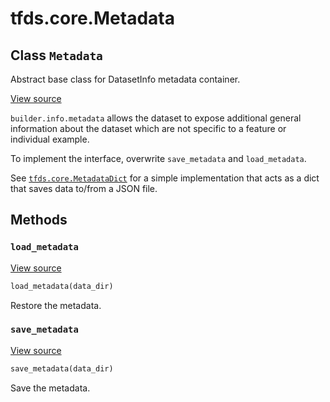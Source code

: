 <div itemscope itemtype="http://developers.google.com/ReferenceObject">
<meta itemprop="name" content="tfds.core.Metadata" />
<meta itemprop="path" content="Stable" />
<meta itemprop="property" content="load_metadata"/>
<meta itemprop="property" content="save_metadata"/>
</div>

# tfds.core.Metadata

## Class `Metadata`

Abstract base class for DatasetInfo metadata container.

<a target="_blank" href=https://github.com/tensorflow/datasets/tree/master/tensorflow_datasets/core/dataset_info.py>View
source</a>

<!-- Placeholder for "Used in" -->

`builder.info.metadata` allows the dataset to expose additional general
information about the dataset which are not specific to a feature or individual
example.

To implement the interface, overwrite `save_metadata` and `load_metadata`.

See
<a href="../../tfds/core/MetadataDict.md"><code>tfds.core.MetadataDict</code></a>
for a simple implementation that acts as a dict that saves data to/from a JSON
file.

## Methods

<h3 id="load_metadata"><code>load_metadata</code></h3>

<a target="_blank" href=https://github.com/tensorflow/datasets/tree/master/tensorflow_datasets/core/dataset_info.py>View
source</a>

```python
load_metadata(data_dir)
```

Restore the metadata.

<h3 id="save_metadata"><code>save_metadata</code></h3>

<a target="_blank" href=https://github.com/tensorflow/datasets/tree/master/tensorflow_datasets/core/dataset_info.py>View
source</a>

```python
save_metadata(data_dir)
```

Save the metadata.
